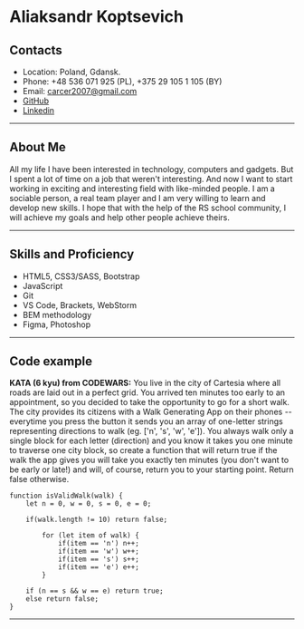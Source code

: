 # Aliaksandr Koptsevich

## Contacts

- Location: Poland, Gdansk.
- Phone: +48 536 071 925 (PL), +375 29 105 1 105 (BY)
- Email: carcer2007@gmail.com
- [GitHub](https://github.com/verystone69)
- [Linkedin](https://www.linkedin.com/in/alexunder-koptsevich/)

---

## About Me

All my life I have been interested in technology, computers and gadgets. But I spent a lot of time on a job that weren't interesting. And now I want to start working in exciting and interesting field with like-minded people.
I am a sociable person, a real team player and I am very willing to learn and develop new skills. I hope that with the help of the RS school community, I will achieve my goals and help other people achieve theirs.

---

## Skills and Proficiency

- HTML5, CSS3/SASS, Bootstrap
- JavaScript
- Git
- VS Code, Brackets, WebStorm
- BEM methodology
- Figma, Photoshop

---

## Code example

**KATA (6 kyu) from CODEWARS:** You live in the city of Cartesia where all roads are laid out in a perfect grid. You arrived ten minutes too early to an appointment, so you decided to take the opportunity to go for a short walk. The city provides its citizens with a Walk Generating App on their phones -- everytime you press the button it sends you an array of one-letter strings representing directions to walk (eg. ['n', 's', 'w', 'e']). You always walk only a single block for each letter (direction) and you know it takes you one minute to traverse one city block, so create a function that will return true if the walk the app gives you will take you exactly ten minutes (you don't want to be early or late!) and will, of course, return you to your starting point. Return false otherwise.

```
function isValidWalk(walk) {
    let n = 0, w = 0, s = 0, e = 0;

    if(walk.length != 10) return false;

        for (let item of walk) {
            if(item == 'n') n++;
            if(item == 'w') w++;
            if(item == 's') s++;
            if(item == 'e') e++;
        }

    if (n == s && w == e) return true;
    else return false;
}
```

---
